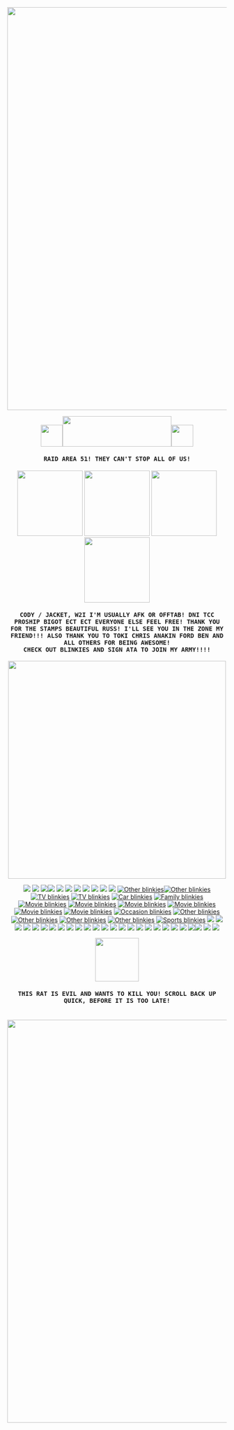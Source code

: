 <img width="925" src="https://horrorgifs.neocities.org/lines/5.gif">
<p align="center">
 <img width="50" src="https://horrorgifs.neocities.org/gifs/Fire/Candle/Candle%20(24).gif"><img width="250" height="70" src="https://horrorgifs.neocities.org/gifs/Bat/Bat%20(20).gif"><img width="50" src="https://horrorgifs.neocities.org/gifs/Fire/Candle/Candle%20(24).gif">
</p>

<h4 align="center"><samp> RAID AREA 51! THEY CAN'T STOP ALL OF US! </samp></h4>
<p align="center">
<h4 align="center"><samp>  </samp></h4>
<p align="center">
  <img width="150" src="https://media2.giphy.com/media/v1.Y2lkPTc5MGI3NjExYTdmcTZwZXp2bDQ3cTd0b2h6aHN1Mjd3eGk3djhjejlsazRtOW1leCZlcD12MV9pbnRlcm5hbF9naWZfYnlfaWQmY3Q9Zw/Oatxwtf5zTSeWDms4Y/giphy.gif"> <img width="150" src="https://media4.giphy.com/media/v1.Y2lkPTc5MGI3NjExZHppankzNDhveGVxZXBxMmNsMnVvMTYzOXJtcHk5YjFoOWl6eWZrayZlcD12MV9pbnRlcm5hbF9naWZfYnlfaWQmY3Q9Zw/pMW6KaoRhXFmbQAlNQ/giphy.gif"> <img width="150" src="https://media3.giphy.com/media/v1.Y2lkPTc5MGI3NjExMHVpOHJiYnRvcm9hano5bGxudDF4dTVkZTh3ZHdqZTE2dm5oaGRqciZlcD12MV9pbnRlcm5hbF9naWZfYnlfaWQmY3Q9Zw/CBQW6Q5f4opQ3ohPvd/giphy.gif"> <img width="150" src="https://media0.giphy.com/media/v1.Y2lkPTc5MGI3NjExemM1aXRyeWtlZXJ2dG03ZWIwN2ZzN3ptNzVkY2k5OHZsYXd2ZWdrMSZlcD12MV9pbnRlcm5hbF9naWZfYnlfaWQmY3Q9Zw/3RnZYBictfqnTnjaPr/giphy.gif">
</p>
<h4 align="center"><samp> CODY / JACKET, W2I I'M USUALLY AFK OR OFFTAB! DNI TCC PROSHIP BIGOT ECT ECT EVERYONE ELSE FEEL FREE!
THANK YOU FOR THE STAMPS BEAUTIFUL RUSS! I'LL SEE YOU IN THE ZONE MY FRIEND!!! ALSO THANK YOU TO TOKI CHRIS ANAKIN FORD BEN AND ALL OTHERS FOR BEING AWESOME!
</br>
 CHECK OUT BLINKIES AND SIGN ATA TO JOIN MY ARMY!!!!</samp></h4>
<p align="center">
<img width="500" src="https://horrorgifs.neocities.org/lines/7.gif">
 
<p align="center"> <img src="https://64.media.tumblr.com/730a12071eeb7bb7744d64cb55c4a289/7683caff4be9ee79-78/s250x400/fbf2e3449021f5620278a64626ab8c36861e453c.gifv"> <img src="https://64.media.tumblr.com/cd187abcced77c1ef497dba90e1b49c5/7683caff4be9ee79-66/s250x400/ce736444129c475b3f2d2183eeeeda07960953a2.gif"> <img src="https://64.media.tumblr.com/02aafb8de5336865a1c6627c78eb3795/4da3e75336d50353-3f/s250x400/0931249f8a827c65ddab5736d5f2ede93ac04c58.gifv"><img src="https://64.media.tumblr.com/b0ed84fb82ff17197ca671df837b7259/4da3e75336d50353-a8/s250x400/31d7b8915fb9ee9974e3a9f9ac4fba08b6f1057a.gifv"> <img src="https://64.media.tumblr.com/dcf0b22872903d4340efa4efe3c5f255/5999ac10681896d0-69/s250x400/f6bd42b0c7021be00209699d1cd86f293e670003.gifv"> <img src="https://64.media.tumblr.com/513b3567e3b6b43db024189c8594142d/782c1e423cdeb9ad-b7/s250x400/d5c30969de20978ec8782b4b393a75d28fe457d8.gifv"> <img src="(https://64.media.tumblr.com/8329e11ab34172ada7ec1083fb1fa01f/ce8d6971ff0b799e-e0/s250x400/4b7606dfd9b78dabf30ed8afd786a99269ca183b.gifv)"> <img src="https://64.media.tumblr.com/4487bc558c7931915a77079a9aced9e7/009203b5b20f7e02-31/s250x400/97dc39edbb2ed0da04cfe76efb1293bfb399fb22.gifv"> <img src="https://64.media.tumblr.com/81b037ac54a7261e22622e430e6fb2c6/5ecaa4b8aa8cbc9a-97/s250x400/9b62ed617d0f25c8dd2283eb7e9c039ec34b12ef.gifv"> <img src="https://64.media.tumblr.com/4d19f83d48938e72ea352ada5ec262f9/5ecaa4b8aa8cbc9a-5d/s250x400/d4e0758975decfc0846f3d73da4c02daa95088a2.gifv"> <img src="https://64.media.tumblr.com/51d7c045b4b3cdd17d06787c17298226/213c5f5f1557a395-2b/s250x400/0c3af783bdacab25fa6b49239bea8bb29cb7a827.gifv"? <img src="https://64.media.tumblr.com/cc6bca1f215d06335e452cc48ab1ce81/213c5f5f1557a395-72/s250x400/f21e303b211babf3fd0303b23baf5a0946e368ca.gifv"> <a href="http://blinki.es/other"><img src="http://blinki.es/blinkies/other/super-green.gif" alt="Other blinkies" ></a><a href="http://blinki.es/other"><img src="http://blinki.es/blinkies/other/impregnated-by-aliens.gif" alt="Other blinkies" ></a>
<a href="http://blinki.es/tv"><img src="http://blinki.es/blinkies/tv/visited-by-kermit.gif" alt="TV blinkies" ></a> <a href="http://blinki.es/tv"><img src="http://blinki.es/blinkies/tv/i-want-to-believe.gif" alt="TV blinkies" ></a> <a href="http://blinki.es/car"><img src="http://blinki.es/blinkies/car/hot-rods.gif" alt="Car blinkies" ></a> <a href="http://blinki.es/family"><img src="http://blinki.es/blinkies/family/married-life.gif" alt="Family blinkies" ></a> <a href="http://blinki.es/movie"><img src="http://blinki.es/blinkies/movie/soylent-green.gif" alt="Movie blinkies" ></a> <a href="http://blinki.es/movie"><img src="http://blinki.es/blinkies/movie/silence-of-the-lambs.gif" alt="Movie blinkies" ></a> <a href="http://blinki.es/movie"><img src="http://blinki.es/blinkies/movie/et.gif" alt="Movie blinkies" ></a> <a href="http://blinki.es/movie"><img src="http://blinki.es/blinkies/movie/pulp-fiction.gif" alt="Movie blinkies" ></a> <a href="http://blinki.es/movie"><img src="http://blinki.es/blinkies/movie/rocky-horror-picture-show.gif" alt="Movie blinkies" ></a> <a href="http://blinki.es/movie"><img src="http://blinki.es/blinkies/movie/seven.gif" alt="Movie blinkies" ></a> <a href="http://blinki.es/occasion"><img src="http://blinki.es/blinkies/occasion/fall.gif" alt="Occasion blinkies" ></a> <a href="http://blinki.es/other"><img src="http://blinki.es/blinkies/other/braindead.gif" alt="Other blinkies" ></a> <a href="http://blinki.es/other"><img src="http://blinki.es/blinkies/other/alien-love-child.gif" alt="Other blinkies" ></a> <a href="http://blinki.es/other"><img src="http://blinki.es/blinkies/other/save-the-earth.gif" alt="Other blinkies" ></a> <a href="http://blinki.es/other"><img src="http://blinki.es/blinkies/other/eye-of-newt.gif" alt="Other blinkies" ></a> <a href="http://blinki.es/sports"><img src="http://blinki.es/blinkies/sports/i-love-fishing.gif" alt="Sports blinkies" ></a> <img src="https://adriansblinkiecollection.neocities.org/d6.gif" ></a> <img src="https://adriansblinkiecollection.neocities.org/d2.gif"> <a/> <img src="https://adriansblinkiecollection.neocities.org/d13.gif"> </a> <img src="https://adriansblinkiecollection.neocities.org/d15.gif"> </a> <img src="https://adriansblinkiecollection.neocities.org/d27.gif"> </a> <img src="https://adriansblinkiecollection.neocities.org/d33.gif"> </a> <img src="https://adriansblinkiecollection.neocities.org/d55.gif"> </a> <img src="https://adriansblinkiecollection.neocities.org/e11.gif"> </a> <img src="https://adriansblinkiecollection.neocities.org/k8.gif"> </a> <img src="https://adriansblinkiecollection.neocities.org/k9.gif"> </a> <img src="https://adriansblinkiecollection.neocities.org/k10.gif"> </a> <img src="https://adriansblinkiecollection.neocities.org/k1.gif"> </a> <img src="https://adriansblinkiecollection.neocities.org/k2.gif"> </a> <img src="https:
//adriansblinkiecollection.neocities.org/k15.gif"> </a> <img src="https://adriansblinkiecollection.neocities.org/k30.gif"> </a> <img src="https://adriansblinkiecollection.neocities.org/k33.gif"> </a> <img src="https://adriansblinkiecollection.neocities.org/b/mousebites.gif"> </a> <img src="https://adriansblinkiecollection.neocities.org/y36.gif"> </a> <img src="https://blinkies.neocities.org/b/display/0069-alien.gif"> </a> <img src="https://adriansblinkiecollection.neocities.org/d21.gif"> </a> <img src="https://i.imgur.com/hrdSb0J.gif"> </a> <img src="https://i.imgur.com/a0xhUFt.gif"> </a> <img src="https://blinkiesyay.neocities.org/blinkies/halloween/happyween.gif"><img src="https://64.media.tumblr.com/f97fa675f463d9e65be3f02b4d8bd76b/tumblr_inline_rc7jk0Byx11vefsve_500.gif"> </a> <img src="https://external-media.spacehey.net/media/sdHkxdD6HWaLQc1saBlkQHV80mFKw6q9WjARiHTL5Gno=/https://images-wixmp-ed30a86b8c4ca887773594c2.wixmp.com/f/dbd06e6e-b313-4acc-80d7-2f76026c8171/dfel1su-a95aa2dc-46b5-468b-9d97-0a5f13231a46.gif?token=eyJ0eXAiOiJKV1QiLCJhbGciOiJIUzI1NiJ9.eyJzdWIiOiJ1cm46YXBwOjdlMGQxODg5ODIyNjQzNzNhNWYwZDQxNWVhMGQyNmUwIiwiaXNzIjoidXJuOmFwcDo3ZTBkMTg4OTgyMjY0MzczYTVmMGQ0MTVlYTBkMjZlMCIsIm9iaiI6W1t7InBhdGgiOiJcL2ZcL2RiZDA2ZTZlLWIzMTMtNGFjYy04MGQ3LTJmNzYwMjZjODE3MVwvZGZlbDFzdS1hOTVhYTJkYy00NmI1LTQ2OGItOWQ5Ny0wYTVmMTMyMzFhNDYuZ2lmIn1dXSwiYXVkIjpbInVybjpzZXJ2aWNlOmZpbGUuZG93bmxvYWQiXX0.0n7HUdTexBuoYEKnfuyPGTiFmA7F99qGSwB2Vjx4PoI"> <img src="https://adriansblinkiecollection.neocities.org/w2.gif"> </a>
</p>
<p align="center">
 <img width="100" src="https://horrorgifs.neocities.org/gifs/Creature/Creature%20(3).gif">
</p>
<h4 align="center"><samp> THIS RAT IS EVIL AND WANTS TO KILL YOU! SCROLL BACK UP QUICK, BEFORE IT IS TOO LATE! </samp></h4>
<br>
<img width="925" src="https://horrorgifs.neocities.org/lines/5.gif">
